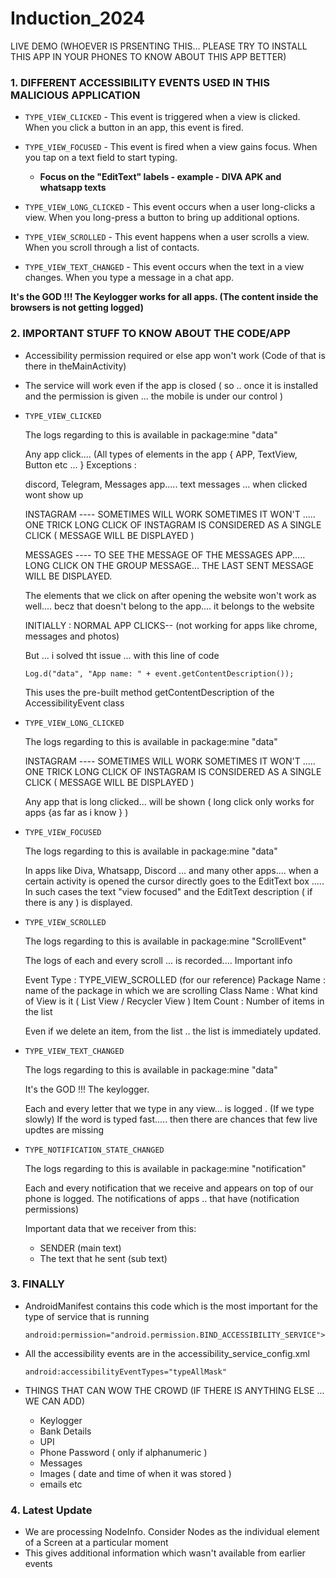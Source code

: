 # Induction_2024

LIVE DEMO (WHOEVER IS PRSENTING THIS... PLEASE TRY TO INSTALL THIS APP IN YOUR PHONES 
           TO KNOW ABOUT THIS APP BETTER)

### 1. DIFFERENT ACCESSIBILITY EVENTS USED IN THIS MALICIOUS APPLICATION

- `TYPE_VIEW_CLICKED` - This event is triggered when a view is clicked. 
                      When you click a button in an app, this event is fired.
                                                          
- `TYPE_VIEW_FOCUSED` - This event is fired when a view gains focus.
                      When you tap on a text field to start typing.
                      
  - **Focus on the "EditText" labels - example - DIVA APK and whatsapp texts**
                    
- `TYPE_VIEW_LONG_CLICKED` - This event occurs when a user long-clicks a view.
                           When you long-press a button to bring up additional options.
                         
- `TYPE_VIEW_SCROLLED` - This event happens when a user scrolls a view.
                       When you scroll through a list of contacts.
                     
- `TYPE_VIEW_TEXT_CHANGED` - This event occurs when the text in a view changes. When you type a message in a chat app.
                           
**It's the GOD !!! The Keylogger works for all apps. (The content inside the browsers is not getting logged)**


### 2. IMPORTANT STUFF TO KNOW ABOUT THE CODE/APP

- Accessibility permission required or else app won't work (Code of that is there in theMainActivity)
   
- The service will work even if the app is closed ( so .. once it is installed and the 
  permission is given ... the mobile is under our control )

- `TYPE_VIEW_CLICKED`

  The logs regarding to this is available in package:mine "data"

  Any app click.... (All types of elements in the app { APP, TextView, Button etc ... }
  Exceptions :
  
  discord, Telegram, Messages app..... text messages ... when clicked wont show up
  
  INSTAGRAM ---- SOMETIMES WILL WORK SOMETIMES IT WON'T ..... ONE TRICK 
                 LONG CLICK OF INSTAGRAM IS CONSIDERED AS A SINGLE CLICK ( MESSAGE
                 WILL BE DISPLAYED )
        
  MESSAGES  ---- TO SEE THE MESSAGE OF THE MESSAGES APP..... LONG CLICK ON THE 
                 GROUP MESSAGE... THE LAST SENT MESSAGE WILL BE DISPLAYED.
                 
  The elements that we click on after opening the website won't work as well....
  becz that doesn't belong to the app.... it belongs to the website

  INITIALLY : 
  NORMAL APP CLICKS-- (not working for apps like chrome, messages and photos)

  But ... i solved tht issue ... with this line of code

  ```Log.d("data", "App name: " + event.getContentDescription());```

  This uses the pre-built method getContentDescription of the AccessibilityEvent class
  
- `TYPE_VIEW_LONG_CLICKED`
  
  The logs regarding to this is available in package:mine "data"

  INSTAGRAM ---- SOMETIMES WILL WORK SOMETIMES IT WON'T ..... ONE TRICK 
                 LONG CLICK OF INSTAGRAM IS CONSIDERED AS A SINGLE CLICK ( MESSAGE
                 WILL BE DISPLAYED )
                 
  Any app that is long clicked... will be shown ( long click only works for apps {as far
  as i know } )
  
- `TYPE_VIEW_FOCUSED`
 
  The logs regarding to this is available in package:mine "data"

  In apps like Diva, Whatsapp, Discord ... and many other apps.... when a certain 
  activity is opened the cursor directly goes to the EditText box ..... In such cases
  the text "view focused" and the EditText description ( if there is any ) is 
  displayed.
  
- `TYPE_VIEW_SCROLLED`

  The logs regarding to this is available in package:mine "ScrollEvent"
  
  The logs of each and every scroll ... is recorded....
  Important info
  
  Event Type : TYPE_VIEW_SCROLLED (for our reference)
  Package Name : name of the package in which we are scrolling
  Class Name : What kind of View is it ( List View / Recycler View )
  Item Count : Number of items in the list
  
  Even if we delete an item, from the list .. the list is immediately updated.
  
- `TYPE_VIEW_TEXT_CHANGED`

  The logs regarding to this is available in package:mine "data"
  
  It's the GOD !!! The keylogger.
  
  Each and every letter that we type in any view... is logged . (If we type slowly)
  If the word is typed fast..... then there are chances that few live updtes are missing
  
- `TYPE_NOTIFICATION_STATE_CHANGED`
 
   The logs regarding to this is available in package:mine "notification"
 
   Each and every notification that we receive and appears on top of our phone is logged.
   The notifications of apps .. that have (notification permissions)
   
   Important data that we receiver from this:
   - SENDER  (main text)
   - The text that he sent (sub text)
   
   
### 3. FINALLY
  
  - AndroidManifest contains this code which is the most important for the type of service that is running
  
    ```android:permission="android.permission.BIND_ACCESSIBILITY_SERVICE">```
  
  - All the accessibility events are in the accessibility_service_config.xml

    ```android:accessibilityEventTypes="typeAllMask"```
  
  
- THINGS THAT CAN WOW THE CROWD (IF THERE IS ANYTHING ELSE ... WE CAN ADD)

  - Keylogger
  - Bank Details
  - UPI 
  - Phone Password ( only if alphanumeric )
  - Messages
  - Images ( date and time of when it was stored )
  - emails etc 

### 4. Latest Update

- We are processing NodeInfo. Consider Nodes as the individual element of a Screen at a particular moment
- This gives additional information which wasn't available from earlier events

  
  
   
   
  
  
  
  

  
                 
  

  
  
  







                         
                         
                         
                     
                         
                            
                            




